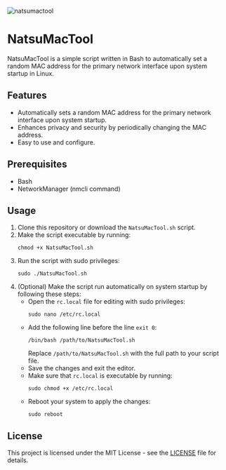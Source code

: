 ![natsumactool](https://github.com/Ismail-Benali/NatsuMacTool/assets/90980178/7bb19ef7-3836-40ce-b66b-0c248fe021bc)

# NatsuMacTool

NatsuMacTool is a simple script written in Bash to automatically set a random MAC address for the primary network interface upon system startup in Linux.

## Features

- Automatically sets a random MAC address for the primary network interface upon system startup.
- Enhances privacy and security by periodically changing the MAC address.
- Easy to use and configure.

## Prerequisites

- Bash
- NetworkManager (nmcli command)

## Usage

1. Clone this repository or download the `NatsuMacTool.sh` script.
2. Make the script executable by running:
    ```
    chmod +x NatsuMacTool.sh
    ```
3. Run the script with sudo privileges:
    ```
    sudo ./NatsuMacTool.sh
    ```
4. (Optional) Make the script run automatically on system startup by following these steps:
   - Open the `rc.local` file for editing with sudo privileges:
     ```
     sudo nano /etc/rc.local
     ```
   - Add the following line before the line `exit 0`:
     ```
     /bin/bash /path/to/NatsuMacTool.sh
     ```
     Replace `/path/to/NatsuMacTool.sh` with the full path to your script file.
   - Save the changes and exit the editor.
   - Make sure that `rc.local` is executable by running:
     ```
     sudo chmod +x /etc/rc.local
     ```
   - Reboot your system to apply the changes:
     ```
     sudo reboot
     ```

## License

This project is licensed under the MIT License - see the [LICENSE](LICENSE) file for details.
